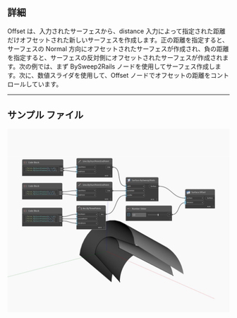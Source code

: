 ## 詳細
Offset は、入力されたサーフェスから、distance 入力によって指定された距離だけオフセットされた新しいサーフェスを作成します。正の距離を指定すると、サーフェスの Normal 方向にオフセットされたサーフェスが作成され、負の距離を指定すると、サーフェスの反対側にオフセットされたサーフェスが作成されます。次の例では、まず BySweep2Rails ノードを使用してサーフェス作成します。次に、数値スライダを使用して、Offset ノードでオフセットの距離をコントロールしています。
___
## サンプル ファイル

![Offset](./Autodesk.DesignScript.Geometry.Surface.Offset_img.jpg)

